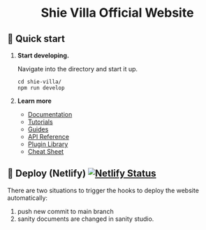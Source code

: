 <h1 align="center">
  Shie Villa Official Website
</h1>

## 🚀 Quick start

1.  **Start developing.**

    Navigate into the directory and start it up.

    ```shell
    cd shie-villa/
    npm run develop
    ```

2.  **Learn more**

    - [Documentation](https://www.gatsbyjs.com/docs/?utm_source=starter&utm_medium=readme&utm_campaign=minimal-starter-ts)
    - [Tutorials](https://www.gatsbyjs.com/docs/tutorial/?utm_source=starter&utm_medium=readme&utm_campaign=minimal-starter-ts)
    - [Guides](https://www.gatsbyjs.com/docs/how-to/?utm_source=starter&utm_medium=readme&utm_campaign=minimal-starter-ts)
    - [API Reference](https://www.gatsbyjs.com/docs/api-reference/?utm_source=starter&utm_medium=readme&utm_campaign=minimal-starter-ts)
    - [Plugin Library](https://www.gatsbyjs.com/plugins?utm_source=starter&utm_medium=readme&utm_campaign=minimal-starter-ts)
    - [Cheat Sheet](https://www.gatsbyjs.com/docs/cheat-sheet/?utm_source=starter&utm_medium=readme&utm_campaign=minimal-starter-ts)

## 🚀 Deploy (Netlify) [![Netlify Status](https://api.netlify.com/api/v1/badges/77b4570f-b1a3-468b-b822-0e3ec76a222c/deploy-status)](https://app.netlify.com/projects/shimmering-beijinho-89a3a5/deploys)

There are two situations to trigger the hooks to deploy the website automatically:

1. push new commit to main branch
2. sanity documents are changed in sanity studio.
